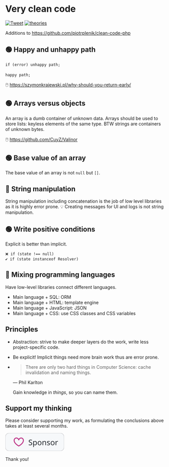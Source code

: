 # Very clean code

[![Tweet](https://img.shields.io/badge/Tweet-share-d5d5d5?style=social&logo=twitter)](https://twitter.com/intent/tweet?text=Found%20useful%20policies%20of%20%40szepeviktor&url=https%3A%2F%2Fgithub.com%2Fszepeviktor%2Fvery-clean-code)
[![theories](https://img.shields.io/badge/more-theories-purple)](https://github.com/stars/szepeviktor/lists/theory)

Additions to https://github.com/piotrplenik/clean-code-php

## 🟢 Happy and unhappy path

```
if (error) unhappy path;

happy path;
```

🖱️ https://szymonkrajewski.pl/why-should-you-return-early/

## 🟢 Arrays versus objects

An array is a dumb container of unknown data. Arrays should be used to store lists: keyless elements of the same type.
BTW strings are containers of unknown bytes.

🖱️ https://github.com/CuyZ/Valinor

## 🟢 Base value of an array

The base value of an array is not `null` but `[]`.

## 🔴 String manipulation

String manipulation including concatenation is the job of low level libraries as it is highly error prone.
:bulb: Creating messages for UI and logs is not string manipulation.

## 🟢 Write positive conditions

Explicit is better than implicit.

```
❌ if (state !== null)
✔️ if (state instanceof Resolver)
```

## 🔴 Mixing programming languages

Have low-level libraries connect different languages.

- Main language + SQL: ORM
- Main language + HTML: template engine
- Main language + JavaScript: JSON
- Main language + CSS: use CSS classes and CSS variables

## Principles

- Abstraction: strive to make deeper layers do the work, write less project-specific code.
- Be explicit! Implicit things need more brain work thus are error prone.
- > There are only two hard things in Computer Science: cache invalidation and naming things.

    — Phil Karlton

    Gain knowledge in _things_, so you can name them.

## Support my thinking

Please consider supporting my work, as formulating the conclusions above takes at least several months.

[![Sponsor](https://github.com/szepeviktor/.github/raw/master/.github/assets/github-like-sponsor-button.svg)](https://github.com/sponsors/szepeviktor)

Thank you!
